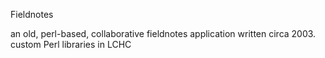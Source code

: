 Fieldnotes

an old, perl-based, collaborative fieldnotes application written circa 2003.
custom Perl libraries in LCHC